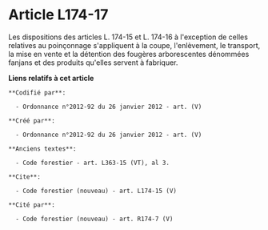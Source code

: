 # Article L174-17

Les dispositions des articles L. 174-15 et L. 174-16 à l'exception de celles relatives au poinçonnage s'appliquent à la
coupe, l'enlèvement, le transport, la mise en vente et la détention des fougères arborescentes dénommées fanjans et des
produits qu'elles servent à fabriquer.

**Liens relatifs à cet article**

	**Codifié par**:

	  - Ordonnance n°2012-92 du 26 janvier 2012 - art. (V)

	**Créé par**:

	  - Ordonnance n°2012-92 du 26 janvier 2012 - art. (V)

	**Anciens textes**:

	  - Code forestier - art. L363-15 (VT), al 3.

	**Cite**:

	  - Code forestier (nouveau) - art. L174-15 (V)

	**Cité par**:

	  - Code forestier (nouveau) - art. R174-7 (V)
